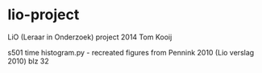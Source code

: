 lio-project
===========

LiO (Leraar in Onderzoek) project 2014
Tom Kooij


s501 time histogram.py - recreated figures from Pennink 2010 (Lio verslag 2010) blz 32
